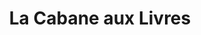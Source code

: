 ---
title: "La Cabane aux Livres"
url: /salignac-sur-charente/la-cabane-aux-livres/
shop: livres
---